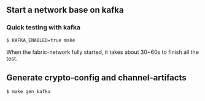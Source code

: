 ## Start a network base on kafka

### Quick testing with kafka
```bash
$ KAFKA_ENABLED=true make
```
When the fabric-network fully started, it takes about 30~60s to finish all the test. 

## Generate crypto-config and channel-artifacts

```bash
$ make gen_kafka
```
